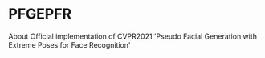 # PFGEPFR
About Official implementation of CVPR2021 'Pseudo Facial Generation with Extreme Poses for Face Recognition'
